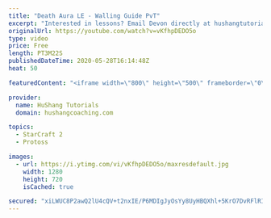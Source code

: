 ```yaml
---
title: "Death Aura LE - Walling Guide PvT"
excerpt: "Interested in lessons? Email Devon directly at hushangtutorials@outlook.com ------------------------------------------------------------------------------------------------------- Want to support HuShang Tutorials directly? Patreon is a website where you can contribute a monthly donation that will help"
originalUrl: https://youtube.com/watch?v=vKfhpDEDO5o
type: video
price: Free
length: PT3M22S
publishedDateTime: 2020-05-28T16:14:48Z
heat: 50

featuredContent: "<iframe width=\"800\" height=\"500\" frameborder=\"0\" src=\"https://www.youtube.com/embed/vKfhpDEDO5o\" allow=\"accelerometer; autoplay; encrypted-media; gyroscope; picture-in-picture\" allowfullscreen></iframe>"

provider:
  name: HuShang Tutorials
  domain: hushangcoaching.com

topics:
  - StarCraft 2
  - Protoss

images:
  - url: https://i.ytimg.com/vi/vKfhpDEDO5o/maxresdefault.jpg
    width: 1280
    height: 720
    isCached: true

secured: "xiLWUC8P2awQ2lU4cQV+t2nxIE/P6MDIgJyOsYy8UyHBQXhl+5KrO7DvRFlRI02V1/fzzxkqi7LNV8HhelBFhBgGsVyYmwsIYfAfnHrsUUxK/nBaS+29DF6pIMxtblxyDGbJuNMNFHifOB1yPAVT8Qef0i1hCUWx9DAqvn4SZUrcDVRayBt9d3cP3YS8crOv609w9wFF7HrZ1oG5QaLnFMzZ/gNZgnAn0RGoyrOkVWTLjpem8S/PKp99/0sEdJAwfw+ziPAYqD8ts06NVPoUMcA2Qc7x0cmlDDjfaPyMKVC2zsxkqesli6Tq0beUg619fgH0NZo4q7m2x6PdtzRB0uo94fP/hCF9Ha5wbKnXBCprhBd+scXSSyoxuFHAvxoL5yeWM1tc060K7DrxjPFQrpR30OnZh6dNN8WCQ4gNvfY=;Z1VNWN605KObUIqX6E9s4Q=="
---
```


